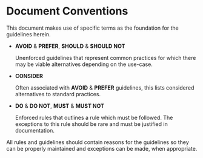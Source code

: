 # Document Conventions

This document makes use of specific terms as the foundation for the guidelines herein.

- **AVOID** & **PREFER**, **SHOULD** & **SHOULD NOT**

  Unenforced guidelines that represent common practices for which there may be viable alternatives depending on the use-case.

- **CONSIDER**

  Often associated with **AVOID** & **PREFER** guidelines, this lists considered alternatives to standard practices.

- **DO** & **DO NOT**, **MUST** & **MUST NOT**

  Enforced rules that outlines a rule which must be followed. The exceptions to this rule should be rare and must be justified in documentation.

All rules and guidelines should contain reasons for the guidelines so they can be properly maintained and exceptions can be made, when appropriate.